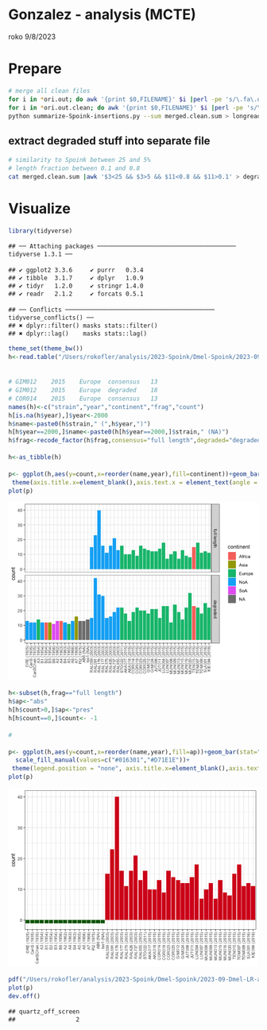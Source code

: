 Gonzalez - analysis (MCTE)
================
roko
9/8/2023

# Prepare

``` bash
# merge all clean files
for i in *ori.out; do awk '{print $0,FILENAME}' $i |perl -pe 's/\.fa\.ori\.out//'
for i in *ori.out.clean; do awk '{print $0,FILENAME}' $i |perl -pe 's/\.fa\.ori\.out\.clean//'; done > merged.clean.sum
python summarize-Spoink-insertions.py --sum merged.clean.sum > longread-summary.txt
```

## extract degraded stuff into separate file

``` bash
# similarity to Spoink between 25 and 5%
# length fraction between 0.1 and 0.8
cat merged.clean.sum |awk '$3<25 && $3>5 && $11<0.8 && $11>0.1' > degraded.shit.txt    
```

# Visualize

``` r
library(tidyverse)
```

    ## ── Attaching packages ─────────────────────────────────────── tidyverse 1.3.1 ──

    ## ✔ ggplot2 3.3.6     ✔ purrr   0.3.4
    ## ✔ tibble  3.1.7     ✔ dplyr   1.0.9
    ## ✔ tidyr   1.2.0     ✔ stringr 1.4.0
    ## ✔ readr   2.1.2     ✔ forcats 0.5.1

    ## ── Conflicts ────────────────────────────────────────── tidyverse_conflicts() ──
    ## ✖ dplyr::filter() masks stats::filter()
    ## ✖ dplyr::lag()    masks stats::lag()

``` r
theme_set(theme_bw())
h<-read.table("/Users/rokofler/analysis/2023-Spoink/Dmel-Spoink/2023-09-Dmel-LR-assemblies/rawori/longread-summary.txt",header=F)


# GIM012    2015    Europe  consensus   13
# GIM012    2015    Europe  degraded    18
# COR014    2015    Europe  consensus   13
names(h)<-c("strain","year","continent","frag","count")
h[is.na(h$year),]$year<-2000
h$name<-paste0(h$strain," (",h$year,")")
h[h$year==2000,]$name<-paste0(h[h$year==2000,]$strain," (NA)")
h$frag<-recode_factor(h$frag,consensus="full length",degraded="degraded")

h<-as_tibble(h)

p<- ggplot(h,aes(y=count,x=reorder(name,year),fill=continent))+geom_bar(stat="identity")+facet_grid(frag~.)+ylab("count")+
 theme(axis.title.x=element_blank(),axis.text.x = element_text(angle = 90, vjust = 0.5, hjust=1,size=8))
plot(p)
```

![](02-all-LR-overview_files/figure-gfm/unnamed-chunk-3-1.png)<!-- -->

``` r
h<-subset(h,frag=="full length")
h$ap<-"abs"
h[h$count>0,]$ap<-"pres"
h[h$count==0,]$count<- -1

#

p<- ggplot(h,aes(y=count,x=reorder(name,year),fill=ap))+geom_bar(stat="identity")+ylab("count")+
  scale_fill_manual(values=c("#016301","#D71E1E"))+
 theme(legend.position = "none", axis.title.x=element_blank(),axis.text.x = element_text(angle = 90, vjust = 0.5, hjust=1,size=8))
plot(p)
```

![](02-all-LR-overview_files/figure-gfm/unnamed-chunk-3-2.png)<!-- -->

``` r
pdf("/Users/rokofler/analysis/2023-Spoink/Dmel-Spoink/2023-09-Dmel-LR-assemblies/graphs/lr-timeline.pdf",width=7,height=3)
plot(p)
dev.off()
```

    ## quartz_off_screen 
    ##                 2
